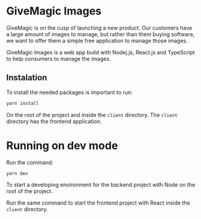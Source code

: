 # GiveMagic Images

GiveMagic is on the cusp of launching a new product.
Our customers have a large amount of images to manage, but rather than them buying software, we want to offer them a simple free application to manage those images.

GiveMagic Images is a web app build with Nodej.js, React.js and TypeScript to help consumers to manage the images.

## Instalation

To install the needed packages is important to run:

```bash
yarn install
```

On the root of the project and inside the `client` directory. The `client` directory has the frontend application.

# Running on dev mode

Run the command:

```bash
yarn dev
```

To start a developing environment for the backend project with Node on the root of the project.

Run the same command to start the frontend project with React inside the `client` directory.

